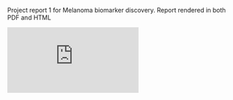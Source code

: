Project report 1 for Melanoma biomarker discovery. Report rendered in both PDF and HTML

![shematic](https://github.com/DCGreen-Mitra/MelanomaPrediction/blob/main/Melanoma_Reanalysis.pdf)

